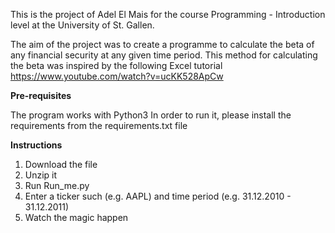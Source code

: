 This is the project of Adel El Mais for the course Programming - Introduction level at the University of St. Gallen.

The aim of the project was to create a programme to calculate the beta of any financial security at any given time period.
This method for calculating the beta was inspired by the following Excel tutorial https://www.youtube.com/watch?v=ucKK528ApCw

**Pre-requisites**

The program works with Python3
In order to run it, please install the requirements from the requirements.txt file

**Instructions**

1. Download the file
2. Unzip it
3. Run Run_me.py
4. Enter a ticker such (e.g. AAPL) and time period (e.g. 31.12.2010 - 31.12.2011)
5. Watch the magic happen

